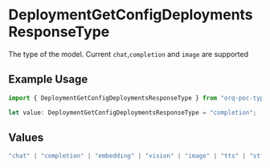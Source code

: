 # DeploymentGetConfigDeploymentsResponseType

The type of the model. Current `chat`,`completion` and `image` are supported

## Example Usage

```typescript
import { DeploymentGetConfigDeploymentsResponseType } from "orq-poc-typescript-multi-env-version/models/operations";

let value: DeploymentGetConfigDeploymentsResponseType = "completion";
```

## Values

```typescript
"chat" | "completion" | "embedding" | "vision" | "image" | "tts" | "stt" | "rerank"
```